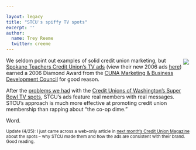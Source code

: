 ```yaml
---

layout: legacy
title: "STCU's spiffy TV spots"
excerpt: ''
author:
  name: Trey Reeme
  twitter: creeme
---
```


<p><a href="http://www.cunamarketingcouncil.org/diamond2006/cat31.html"><img src="/images/legacy/diamonds_2006_logo.jpg" style="float:right; margin: 4px;"></a>We seldom point out examples of solid credit union marketing, but <a href="https://www.stcu.org/news/things_Ilove_TVspots_2005.html">Spokane Teachers Credit Union&#8217;s TV ads</a> (view their new 2006 ads <a href="https://www.stcu.org/news/thingsIlove_TVspots_2006.html">here</a>) earned a 2006 Diamond Award from the <a href="http://cunamarketingcouncil.org/"><span class="caps">CUNA</span> Marketing &#38; Business Development Council</a> for good reason.</p>


<p>After the <a href="http://www.opensourcecu.com/articles/2006/02/16/credit-unions-of-washington-patronize-super-bowl-xl-viewers">problems we had</a> with the <a href="http://togetherbetter.com/">Credit Unions of Washington&#8217;s Super Bowl TV spots</a>, <span class="caps">STCU</span>&#8217;s ads feature real members with real messages.  <span class="caps">STCU</span>&#8217;s approach is much more effective at promoting credit union membership than rapping about &#8220;the co-op dime.&#8221;</p>


<p>Word.</p>


<p><sup>Update (4/25): I just came across a web-only article in <a href="http://www.creditunionmagazine.com/articles/200605_02.html">next month&#8217;s Credit Union Magazine</a> about the spots &#8211; why <span class="caps">STCU</span> made them and how the ads are consistent with their brand.  Good reading.</sup></p>